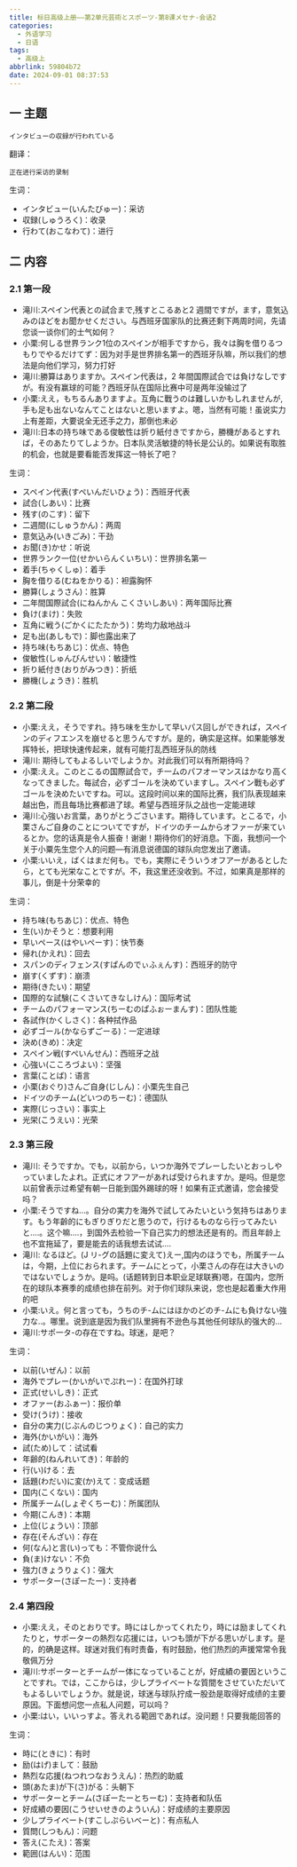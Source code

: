 ```yaml
---
title: 标日高级上册——第2单元芸術とスポーツ-第8课メセナ-会话2
categories:
  - 外语学习
  - 日语
tags:
  - 高级上
abbrlink: 59804b72
date: 2024-09-01 08:37:53
---
```

## 一 主题

```
インタビューの収録が行われている
```

<!--more-->

翻译：

```
正在进行采访的录制
```

生词：

* インタビュー(いんたびゅー)：采访
* 収録(しゅうろく)：收录
* 行わて(おこなわて)：进行

## 二 内容

### 2.1 第一段

* 滝川:スペイン代表との試合まで,残すとこるあと2 週間ですが，ます，意気込みのほどをお聞かせください。与西班牙国家队的比赛还剩下两周时间，先请您谈一谈你们的士气如何？
* 小栗:何しる世界ランク1位のスペインが相手ですから，我々は胸を借りるつもりでやるだけてず：因为对手是世界排名第一的西班牙队嘛，所以我们的想法是向他们学习，努力打好
* 滝川:勝算はありますか。スペイン代表は，2 年間国際試合では負けなしですが。有没有赢球的可能？西班牙队在国际比赛中可是两年没输过了
* 小栗:ええ，もちるんありますよ。互角に戰うのは難しいかもしれませんが,手も足も出ないなんてことはないと思いますよ。嗯，当然有可能！虽说实力上有差距，大要说全无还手之力，那倒也未必
* 滝川:日本の持ち味である俊敏性は折り紙付きですから，勝機があるとすれば，そのあたりてしようか。日本队灵活敏捷的特长是公认的。如果说有取胜的机会，也就是要看能否发挥这一特长了吧？

生词：

* スペイン代表(すぺいんだいひょう)：西班牙代表
* 試合(しあい)：比赛
* 残す(のこす)：留下
* 二週間(にしゅうかん)：两周
* 意気込み(いきごみ)：干劲
* お聞(き)かせ：听说
* 世界ランク一位(せかいらんくいちい)：世界排名第一
* 着手(ちゃくしゅ)：着手
* 胸を借りる(むねをかりる)：袒露胸怀
* 勝算(しょうさん)：胜算
* 二年間国際試合(にねんかん こくさいしあい)：两年国际比赛
* 負け(まけ)：失败
* 互角に戦う(ごかくにたたかう)：势均力敌地战斗
* 足も出(あしもで)：脚也露出来了
* 持ち味(もちあじ)：优点、特色
* 俊敏性(しゅんびんせい)：敏捷性
* 折り紙付き(おりがみつき)：折纸
* 勝機(しょうき)：胜机

### 2.2 第二段

* 小栗:ええ，そうですれ。持ち味を生かして早いパス回しができれば，スペインのディフエンスを崩せると思うんですが。是的，确实是这样。如果能够发挥特长，把球快速传起来，就有可能打乱西班牙队的防线
* 滝川: 期待してもよるしいでしようか。对此我们可以有所期待吗？
* 小栗:ええ。このとこるの国際試合で，チ一ムのパフオーマンスはかなり高くなってきました。每試合，必ずゴールを決めていますし。スペイン戰も必ずゴールを決めたいですね。可以。这段时间以来的国际比赛，我们队表现越来越出色，而且每场比赛都进了球。希望与西班牙队之战也一定能进球
* 滝川:心強いお言葉，ありがとうごさいます。期待しています。とこるで，小栗さんご自身のことについてですが，ドイツのチームからオファーが来ているとか。您的话真是令人振奋！谢谢！期待你们的好消息。下面，我想问一个关于小粟先生您个人的问题—有消息说德国的球队向您发出了邀请。
* 小栗:いいえ，ばくはまだ何も。でも，実際にそういうオフアーがあるとしたら，とても光栄なことですが。不，我这里还没收到。不过，如果真是那样的事儿，倒是十分荣幸的

生词：

* 持ち味(もちあじ)：优点、特色
* 生(い)かそうと：想要利用
* 早いペース(はやいぺーす)：快节奏
* 帰れ(かえれ)：回去
* スパンのディフェンス(すぱんのでぃふぇんす)：西班牙的防守
* 崩す(くずす)：崩溃
* 期待(きたい)：期望
* 国際的な試験(こくさいてきなしけん)：国际考试
* チームのパフォーマンス(ちーむのぱふぉーまんす)：团队性能
* 各試作(かくしさく)：各种拭作品
* 必ずゴール(かならずごーる)：一定进球
* 決め(きめ)：决定
* スペイン戦(すぺいんせん)：西班牙之战
* 心強い(こころづよい)：坚强
* 言葉(ことば)：语言
* 小栗(おぐり)さんご自身(じしん)：小栗先生自己
* ドイツのチーム(どいつのちーむ)：德国队
* 実際(じっさい)：事实上
* 光栄(こうえい)：光荣

### 2.3 第三段

* 滝川: そうですか。でも，以前から，いつか海外でプレーしたいとおっしやっていましたよれ。正式にオフアーがあれば受けられますか。是吗。但是您以前曾表示过希望有朝一日能到国外踢球的呀！如果有正式邀请，您会接受吗？
* 小栗:そうですね…。自分の実力を海外で試してみたいという気持ちはあります。もう年齡的にもぎりぎりだと思うので，行けるものなら行ってみたいと….。这个嘛....，到国外去检验一下自己实力的想法还是有的。而且年龄上也不宜拖延了，要是能去的话我想去试试....
* 滝川: なるほど。(J リ-グの話題に変えて)えー,国内のほうでも，所属チ一ムは，今期，上位におられます。チームにとって，小栗さんの存在は大きいのではないでしょうか。是吗。(话题转到日本职业足球联赛)嗯，在国内，您所在的球队本赛季的成绩也排在前列。对于你们球队来说，您也是起着重大作用的吧
* 小栗:いえ。何と言っても，うちのチ-ムにはほかのどのチ-ムにも負けない強力な..。哪里。说到底是因为我们队里拥有不逊色与其他任何球队的强大的...
* 滝川:サポ一タ-の存在ですね。球迷，是吧？

生词：

* 以前(いぜん)：以前
* 海外でプレー(かいがいでぷれー)：在国外打球
* 正式(せいしき)：正式
* オファー(おふぁー)：报价单
* 受け(うけ)：接收
* 自分の実力(じぶんのじつりょく)：自己的实力
* 海外(かいがい)：海外
* 試(ため)して：试试看
* 年齢的(ねんれいてき)：年龄的
* 行(い)ける：去
* 話題(わだい)に変(か)えて：变成话题
* 国内(こくない)：国内
* 所属チーム(しょぞくちーむ)：所属团队
* 今期(こんき)：本期
* 上位(じょうい)：顶部
* 存在(そんざい)：存在
* 何(なん)と言(い)っても：不管你说什么
* 負(ま)けない：不负
* 強力(きょうりょく)：强大
* サポーター(さぽーたー)：支持者

### 2.4 第四段

* 小栗:ええ，そのとおりです。時にはしかってくれたり，時には励ましてくれたりと，サポーターの熱烈な応援には，いつも頭が下がる思いがします。是的，的确是这样。球迷对我们有时责备，有时鼓励，他们热烈的声援常常令我敬佩万分
* 滝川:サポーターとチームがー体になっていることが，好成績の要因ということですれ。では，ここからは，少しプライベートな質間をさせていただいてもよるしいでしょうか。就是说，球迷与球队拧成一股劲是取得好成绩的主要原因。下面想问您一点私人问题，可以吗？
* 小栗:はい，いいっすよ。答えれる範囲であれば。没问题！只要我能回答的


生词：

* 時に(ときに)：有时
* 励(はげ)まして：鼓励
* 熱烈な応援(ねつれつなおうえん)：热烈的助威
* 頭(あたま)が下(さ)がる：头朝下
* サポーターとチーム(さぽーたーとちーむ)：支持者和队伍
* 好成績の要因(こうせいせきのよういん)：好成绩的主要原因
* 少しプライベート(すこしぷらいべーと)：有点私人
* 質問(しつもん)：问题
* 答え(こたえ)：答案
* 範囲(はんい)：范围
